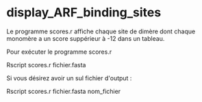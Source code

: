 # display_ARF_binding_sites
Le programme scores.r affiche chaque site de dimère dont chaque monomère a un score suppérieur à -12 dans un tableau.

Pour exécuter le programme scores.r

Rscript scores.r fichier.fasta

Si vous désirez avoir un sul fichier d'output :

Rscript scores.r fichier.fasta nom_fichier
